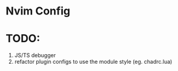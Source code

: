 # Nvim Config

# TODO:

1. JS/TS debugger
2. refactor plugin configs to use the module style (eg. chadrc.lua)
